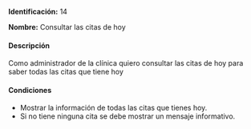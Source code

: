 **Identificación:** 14

**Nombre:** Consultar las citas de hoy

#### Descripción

Como administrador de la clínica quiero consultar las citas de hoy para saber todas las citas que tiene hoy

#### Condiciones

* Mostrar la información de todas las citas que tienes hoy.
* Si no tiene ninguna cita se debe mostrar un mensaje informativo.
